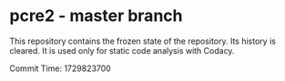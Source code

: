 # pcre2 - master branch

This repository contains the frozen state of the repository.
Its history is cleared. It is used only for static code
analysis with Codacy.

Commit Time: 1729823700
